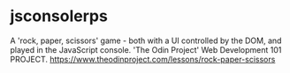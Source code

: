 # jsconsolerps
A 'rock, paper, scissors' game - both with a UI controlled by the DOM, and played in the JavaScript console. 'The Odin Project' Web Development 101 PROJECT.
https://www.theodinproject.com/lessons/rock-paper-scissors
